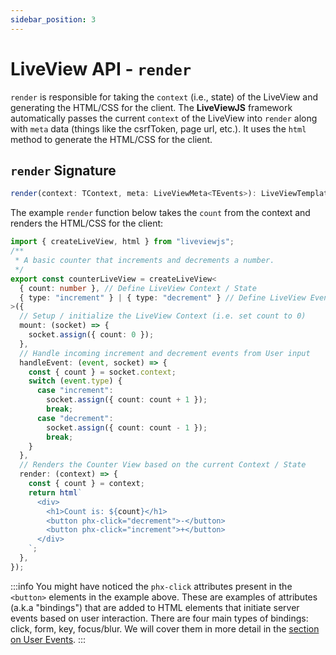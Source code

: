 ```yaml
---
sidebar_position: 3
---
```


# LiveView API - `render`

`render` is responsible for taking the `context` (i.e., state) of the LiveView and generating the HTML/CSS for the
client. The **LiveViewJS** framework automatically passes the current `context` of the LiveView into `render` along with
`meta` data (things like the csrfToken, page url, etc.). It uses the `html` method to generate the HTML/CSS for the
client.

## `render` Signature

```ts
render(context: TContext, meta: LiveViewMeta<TEvents>): LiveViewTemplate | Promise<LiveViewTemplate>;
```

The example `render` function below takes the `count` from the context and renders the HTML/CSS for the client:

```ts title="counterLiveView.ts" {25-35}
import { createLiveView, html } from "liveviewjs";
/**
 * A basic counter that increments and decrements a number.
 */
export const counterLiveView = createLiveView<
  { count: number }, // Define LiveView Context / State
  { type: "increment" } | { type: "decrement" } // Define LiveView Events
>({
  // Setup / initialize the LiveView Context (i.e. set count to 0)
  mount: (socket) => {
    socket.assign({ count: 0 });
  },
  // Handle incoming increment and decrement events from User input
  handleEvent: (event, socket) => {
    const { count } = socket.context;
    switch (event.type) {
      case "increment":
        socket.assign({ count: count + 1 });
        break;
      case "decrement":
        socket.assign({ count: count - 1 });
        break;
    }
  },
  // Renders the Counter View based on the current Context / State
  render: (context) => {
    const { count } = context;
    return html`
      <div>
        <h1>Count is: ${count}</h1>
        <button phx-click="decrement">-</button>
        <button phx-click="increment">+</button>
      </div>
    `;
  },
});
```

:::info You might have noticed the `phx-click` attributes present in the `<button>` elements in the example above. These
are examples of attributes (a.k.a "bindings") that are added to HTML elements that initiate server events based on user
interaction. There are four main types of bindings: click, form, key, focus/blur. We will cover them in more detail
in the [section on User Events](/docs/user-events-slash-bindings/overview). :::

